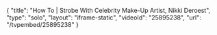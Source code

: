 {
    "title": "How To | Strobe With Celebrity Make-Up Artist, Nikki Deroest",
    "type": "solo",
    "layout": "iframe-static",
    "videoId": "25895238",
    "url": "\/tvpembed\/25895238"
}